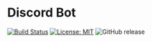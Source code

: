 # Discord Bot

[![Build Status](https://travis-ci.com/SuperLandNetwork/DiscordBot.svg?branch=master)](https://travis-ci.com/SuperLandNetwork/DiscordBot)
[![License: MIT](https://img.shields.io/badge/License-MIT-green.svg)](https://opensource.org/licenses/MIT)
![GitHub release](https://img.shields.io/github/release/SuperLandNetwork/DiscordBot.svg)
